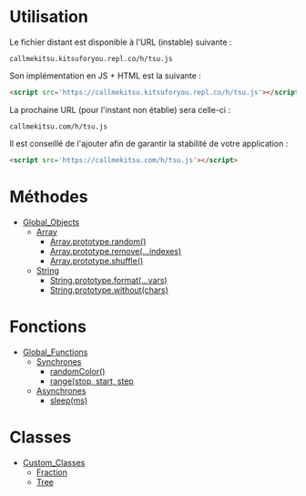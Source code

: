 # Utilisation
Le fichier distant est disponible à l'URL (instable) suivante :
```
callmekitsu.kitsuforyou.repl.co/h/tsu.js
```
Son implémentation en JS + HTML est la suivante :
```html
<script src='https://callmekitsu.kitsuforyou.repl.co/h/tsu.js'></script>
```
La prochaine URL (pour l'instant non établie) sera celle-ci :
```
callmekitsu.com/h/tsu.js
```
Il est conseillé de l'ajouter afin de garantir la stabilité de votre application :
```html
<script src='https://callmekitsu.com/h/tsu.js'></script>
```

# Méthodes

* [Global_Objects](./Objects)
  * [Array](./Objects/Array/)
    * [Array.prototype.random()](./Objects/Array/random)
    * [Array.prototype.remove(...indexes)](./Objects/Array/remove)
    * [Array.prototype.shuffle()](./Objects/Array/shuffle)
  * [String](./Objects/String/)
    * [String.prototype.format(...vars)](./Objects/String/format)
    * [String.prototype.without(chars)](./Objects/String/without)

# Fonctions

* [Global_Functions](./Functions)
  * [Synchrones](./Functions/Sync)
    * [randomColor()](./Functions/Sync/randomColor)
    * [range(stop, start, step](./Function/Sync/range)
  * [Asynchrones](./Functions/Async)
    * [sleep(ms)](./Functions/Async/sleep)

# Classes

* [Custom_Classes](./Classes)
  * [Fraction](./Classes/Fraction)
  * [Tree](./Classes/Tree)
